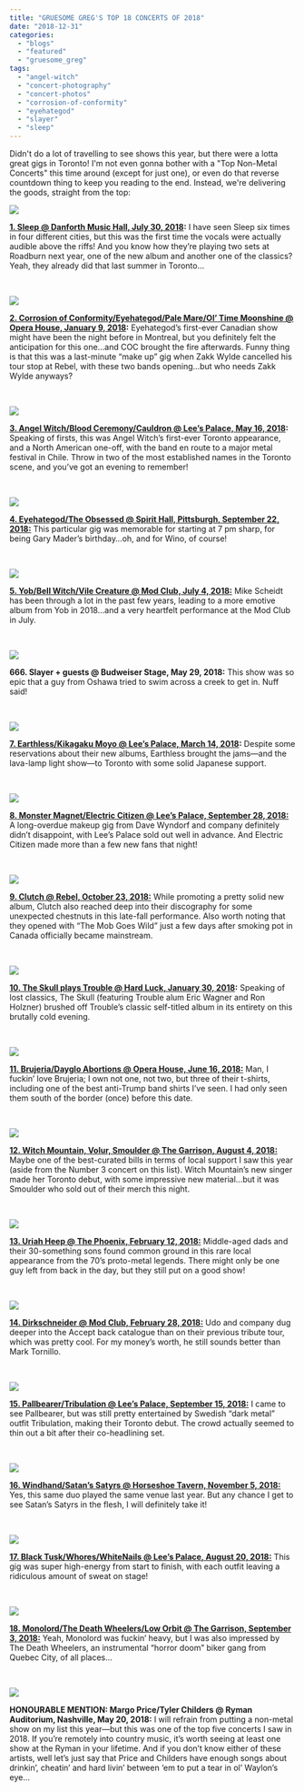 ```yaml
---
title: "GRUESOME GREG'S TOP 18 CONCERTS OF 2018"
date: "2018-12-31"
categories: 
  - "blogs"
  - "featured"
  - "gruesome_greg"
tags: 
  - "angel-witch"
  - "concert-photography"
  - "concert-photos"
  - "corrosion-of-conformity"
  - "eyehategod"
  - "slayer"
  - "sleep"
---
```


Didn't do a lot of travelling to see shows this year, but there were a lotta great gigs in Toronto! I'm not even gonna bother with a "Top Non-Metal Concerts" this time around (except for just one), or even do that reverse countdown thing to keep you reading to the end. Instead, we're delivering the goods, straight from the top:

[![](https://hellbound.ca/wp-content/uploads/2018/07/IMG_1181-1024x768.jpg)](https://hellbound.ca/wp-content/uploads/2018/07/IMG_1181.jpg)

**[1\. Sleep @ Danforth Music Hall, July 30, 2018](https://hellbound.ca/2018/07/amateur-concert-photography-hour-sleep-danforth-music-hall-july-30-2018/):** I have seen Sleep six times in four different cities, but this was the first time the vocals were actually audible above the riffs! And you know how they’re playing two sets at Roadburn next year, one of the new album and another one of the classics? Yeah, they already did that last summer in Toronto…

 

[![](https://hellbound.ca/wp-content/uploads/2018/01/IMG_0189-1024x768.jpg)](https://hellbound.ca/wp-content/uploads/2018/01/IMG_0189.jpg)

**[2\. Corrosion of Conformity/Eyehategod/Pale Mare/Ol’ Time Moonshine @ Opera House, January 9, 2018](https://hellbound.ca/2018/01/amateur-concert-photography-hour-coc-ehg-pale-mare-ol-time-moonshine-opera-house-january-9-2018/):** Eyehategod’s first-ever Canadian show might have been the night before in Montreal, but you definitely felt the anticipation for this one…and COC brought the fire afterwards. Funny thing is that this was a last-minute “make up” gig when Zakk Wylde cancelled his tour stop at Rebel, with these two bands opening…but who needs Zakk Wylde anyways?

 

[![](https://hellbound.ca/wp-content/uploads/2018/05/IMG_0730-1024x768.jpg)](https://hellbound.ca/wp-content/uploads/2018/05/IMG_0730.jpg)

**[3\. Angel Witch/Blood Ceremony/Cauldron @ Lee’s Palace, May 16, 2018](https://hellbound.ca/2018/05/amateur-concert-photography-hour-angel-witch-blood-ceremony-cauldron-lees-palace-may-16-2018/):** Speaking of firsts, this was Angel Witch’s first-ever Toronto appearance, and a North American one-off, with the band en route to a major metal festival in Chile. Throw in two of the most established names in the Toronto scene, and you’ve got an evening to remember!

 

[![](https://hellbound.ca/wp-content/uploads/2018/09/IMG_2011-1024x768.jpg)](https://hellbound.ca/wp-content/uploads/2018/09/IMG_2011.jpg)

[**4\. Eyehategod/The Obsessed @ Spirit Hall, Pittsburgh, September 22, 2018:**](https://hellbound.ca/2018/09/amateur-concert-photography-hour-eyehategod-the-obsessed-spirit-hall-pittsburgh-september-22-2018/) This particular gig was memorable for starting at 7 pm sharp, for being Gary Mader’s birthday…oh, and for Wino, of course!

 

[![](https://hellbound.ca/wp-content/uploads/2018/07/IMG_1086-1024x768.jpg)](https://hellbound.ca/wp-content/uploads/2018/07/IMG_1086.jpg)

[**5\. Yob/Bell Witch/Vile Creature @ Mod Club, July 4, 2018:**](https://hellbound.ca/2018/07/amateur-concert-photography-hour-yob-bell-witch-vile-creature-mod-club-july-4-2018/) Mike Scheidt has been through a lot in the past few years, leading to a more emotive album from Yob in 2018…and a very heartfelt performance at the Mod Club in July.

 

[![](https://hellbound.ca/wp-content/uploads/2018/12/IMG_5806-1024x768.jpg)](https://hellbound.ca/wp-content/uploads/2018/12/IMG_5806.jpg)

**666\. Slayer + guests @ Budweiser Stage, May 29, 2018:** This show was so epic that a guy from Oshawa tried to swim across a creek to get in. Nuff said!

 

[![](https://hellbound.ca/wp-content/uploads/2018/03/IMG_0512-1024x768.jpg)](https://hellbound.ca/wp-content/uploads/2018/03/IMG_0512.jpg)

**[7\. Earthless/Kikagaku Moyo @ Lee’s Palace, March 14, 2018](https://hellbound.ca/2018/03/amateur-concert-photography-hour-earthless-kikagaku-moyo-lees-palace-march-14-2018/):** Despite some reservations about their new albums, Earthless brought the jams—and the lava-lamp light show—to Toronto with some solid Japanese support.

 

[![](https://res.cloudinary.com/dy8mxogvn/image/upload/h_518,w_690/v1538621569/IMG_2161_voga6g.jpg)](https://res.cloudinary.com/dy8mxogvn/image/upload/v1538621569/IMG_2161_voga6g.jpg)

**[8\. Monster Magnet/Electric Citizen @ Lee’s Palace, September 28, 2018:](https://hellbound.ca/2018/09/amateur-concert-photography-hour-monster-magnet-electric-citizen-lees-palace-september-28-2018/)** A long-overdue makeup gig from Dave Wyndorf and company definitely didn’t disappoint, with Lee’s Palace sold out well in advance. And Electric Citizen made more than a few new fans that night!

 

[![](https://res.cloudinary.com/dy8mxogvn/image/upload/h_518,w_690/v1542508953/IMG_2347_ooidiq.jpg)](https://res.cloudinary.com/dy8mxogvn/image/upload/v1542508953/IMG_2347_ooidiq.jpg)

[**9\. Clutch @ Rebel, October 23, 2018:**](https://hellbound.ca/2018/10/amateur-concert-photography-hour-clutch-rebel-october-23-2018/) While promoting a pretty solid new album, Clutch also reached deep into their discography for some unexpected chestnuts in this late-fall performance. Also worth noting that they opened with “The Mob Goes Wild” just a few days after smoking pot in Canada officially became mainstream.

 

[![](https://hellbound.ca/wp-content/uploads/2018/01/IMG_0273-1024x768.jpg)](https://hellbound.ca/wp-content/uploads/2018/01/IMG_0273.jpg)

**[10\. The Skull plays Trouble @ Hard Luck, January 30, 2018](https://hellbound.ca/2018/01/the-skull-plays-trouble-hard-luck-january-30-2018/):** Speaking of lost classics, The Skull (featuring Trouble alum Eric Wagner and Ron Holzner) brushed off Trouble’s classic self-titled album in its entirety on this brutally cold evening.

 

[![](https://hellbound.ca/wp-content/uploads/2018/06/IMG_0959-1024x768.jpg)](https://hellbound.ca/wp-content/uploads/2018/06/IMG_0959.jpg)

[**11\. Brujeria/Dayglo Abortions @ Opera House, June 16, 2018:**](https://hellbound.ca/2018/06/amateur-concert-photography-hour-brujeria-dayglo-abortions-opera-house-june-16-2018/) Man, I fuckin’ love Brujeria; I own not one, not two, but three of their t-shirts, including one of the best anti-Trump band shirts I’ve seen. I had only seen them south of the border (once) before this date.

 

[![](https://hellbound.ca/wp-content/uploads/2018/08/IMG_1331-1024x768.jpg)](https://hellbound.ca/wp-content/uploads/2018/08/IMG_1331.jpg)

[**12\. Witch Mountain, Volur, Smoulder @ The Garrison, August 4, 2018:**](https://hellbound.ca/2018/08/amateur-concert-photography-hour-witch-mountain-volur-smoulder-the-garrison-august-4-2018/) Maybe one of the best-curated bills in terms of local support I saw this year (aside from the Number 3 concert on this list). Witch Mountain’s new singer made her Toronto debut, with some impressive new material…but it was Smoulder who sold out of their merch this night.

 

[![](https://hellbound.ca/wp-content/uploads/2018/02/IMG_0325-1024x768.jpg)](https://hellbound.ca/wp-content/uploads/2018/02/IMG_0325.jpg)

[**13\. Uriah Heep @ The Phoenix, February 12, 2018:**](https://hellbound.ca/2018/02/amateur-concert-photography-hour-uriah-heep-phoenix/) Middle-aged dads and their 30-something sons found common ground in this rare local appearance from the 70’s proto-metal legends. There might only be one guy left from back in the day, but they still put on a good show!

 

[![](https://hellbound.ca/wp-content/uploads/2018/03/IMG_0390-1024x768.jpg)](https://hellbound.ca/wp-content/uploads/2018/03/IMG_0390.jpg)

**[14\. Dirkschneider @ Mod Club, February 28, 2018:](https://hellbound.ca/2018/03/amateur-concert-photography-hour-dirkschneider-mod-club-february-28-2018/)** Udo and company dug deeper into the Accept back catalogue than on their previous tribute tour, which was pretty cool. For my money’s worth, he still sounds better than Mark Tornillo.

 

[![](https://res.cloudinary.com/dy8mxogvn/image/upload/h_518,w_690/v1537721646/IMG_1816_sglmqf.jpg)](https://res.cloudinary.com/dy8mxogvn/image/upload/v1537721646/IMG_1816_sglmqf.jpg)

[**15\. Pallbearer/Tribulation @ Lee’s Palace, September 15, 2018:**](https://hellbound.ca/2018/09/amateur-concert-photography-hour-pallbearer-tribulation-lees-palace-september-15-2018/) I came to see Pallbearer, but was still pretty entertained by Swedish “dark metal” outfit Tribulation, making their Toronto debut. The crowd actually seemed to thin out a bit after their co-headlining set.

 

[![](https://res.cloudinary.com/dy8mxogvn/image/upload/h_518,w_690/v1542508392/IMG_2501_eulcm4.jpg)](https://res.cloudinary.com/dy8mxogvn/image/upload/v1542508392/IMG_2501_eulcm4.jpg)

[**16\. Windhand/Satan’s Satyrs @ Horseshoe Tavern, November 5, 2018:**](https://hellbound.ca/2018/11/amateur-concert-photography-hour-windhand-satans-satyrs-horseshoe-tavern-november-5-2018/) Yes, this same duo played the same venue last year. But any chance I get to see Satan’s Satyrs in the flesh, I will definitely take it!

 

[![](https://hellbound.ca/wp-content/uploads/2018/08/IMG_1481-1024x768.jpg)](https://hellbound.ca/wp-content/uploads/2018/08/IMG_1481.jpg)

[**17\. Black Tusk/Whores/WhiteNails @ Lee’s Palace, August 20, 2018:**](https://hellbound.ca/2018/08/amateur-concert-photography-hour-black-tusk-whores-whitenails-lees-palace-august-20-2018/) This gig was super high-energy from start to finish, with each outfit leaving a ridiculous amount of sweat on stage!

 

[![](https://res.cloudinary.com/dy8mxogvn/image/upload/h_518,w_690/v1537723376/IMG_1634_xrjowl.jpg)](https://res.cloudinary.com/dy8mxogvn/image/upload/v1537723376/IMG_1634_xrjowl.jpg)

[**18\. Monolord/The Death Wheelers/Low Orbit @ The Garrison, September 3, 2018:**](https://hellbound.ca/2018/09/amateur-concert-photography-hour-monolord-the-death-wheelers-low-orbit-the-garrison-september-3-2018/) Yeah, Monolord was fuckin’ heavy, but I was also impressed by The Death Wheelers, an instrumental “horror doom” biker gang from Quebec City, of all places…

 

[![](https://hellbound.ca/wp-content/uploads/2018/12/IMG_0846-1024x768.jpg)](https://hellbound.ca/wp-content/uploads/2018/12/IMG_0846.jpg)

**HONOURABLE MENTION: Margo Price/Tyler Childers @ Ryman Auditorium, Nashville, May 20, 2018:** I will refrain from putting a non-metal show on my list this year—but this was one of the top five concerts I saw in 2018. If you’re remotely into country music, it’s worth seeing at least one show at the Ryman in your lifetime. And if you don’t know either of these artists, well let’s just say that Price and Childers have enough songs about drinkin’, cheatin’ and hard livin’ between ‘em to put a tear in ol’ Waylon’s eye…

